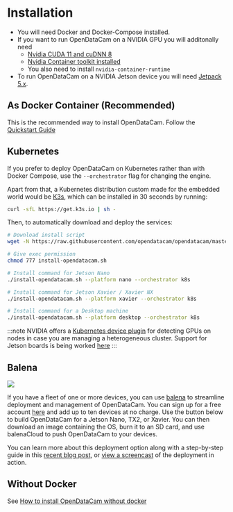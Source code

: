 # Installation

- You will need Docker and Docker-Compose installed.
- If you want to run OpenDataCam on a NVIDIA GPU you will additonally need
  - [Nvidia CUDA 11 and cuDNN 8](https://developer.nvidia.com/cuda-downloads)
  - [Nvidia Container toolkit installed](https://github.com/NVIDIA/nvidia-docker)
  - You also need to install `nvidia-container-runtime`
- To run OpenDataCam on a NVIDIA Jetson device you will need [Jetpack 5.x](https://developer.nvidia.com/embedded/jetpack-sdk-512).

## As Docker Container (Recommended)

This is the recommended way to install OpenDataCam.
Follow the [Quickstart Guide](/docs/#quickstart)

## Kubernetes

If you prefer to deploy OpenDataCam on Kubernetes rather than with Docker Compose, use the `--orchestrator` flag for changing the engine.

Apart from that, a Kubernetes distribution custom made for the embedded world would be [K3s](https://k3s.io/), which can be installed in 30 seconds by running:

```bash
curl -sfL https://get.k3s.io | sh -
```

Then, to automatically download and deploy the services:

```bash
# Download install script
wget -N https://raw.githubusercontent.com/opendatacam/opendatacam/master/docker/install-opendatacam.sh

# Give exec permission
chmod 777 install-opendatacam.sh

# Install command for Jetson Nano
./install-opendatacam.sh --platform nano --orchestrator k8s

# Install command for Jetson Xavier / Xavier NX
./install-opendatacam.sh --platform xavier --orchestrator k8s

# Install command for a Desktop machine
./install-opendatacam.sh --platform desktop --orchestrator k8s
```

:::note
NVIDIA offers a [Kubernetes device plugin](https://github.com/NVIDIA/k8s-device-plugin) for detecting GPUs on nodes in case you are managing a heterogeneous cluster.
Support for Jetson boards is being worked [here](https://gitlab.com/nvidia/kubernetes/device-plugin/-/merge_requests/20)
:::

## Balena

[![](https://www.balena.io/deploy.png)](https://dashboard.balena-cloud.com/deploy?repoUrl=https://github.com/balenalabs-incubator/opendatacam)

If you have a fleet of one or more devices, you can use [balena](https://www.balena.io/) to streamline deployment and management of OpenDataCam.
You can sign up for a free account [here](https://dashboard.balena-cloud.com/signup) and add up to ten devices at no charge.
Use the button below to build OpenDataCam for a Jetson Nano, TX2, or Xavier.
You can then download an image containing the OS, burn it to an SD card, and use balenaCloud to push OpenDataCam to your devices.

You can learn more about this deployment option along with a step-by-step guide in this [recent blog post](https://www.balena.io/blog/using-opendatacam-and-balena-to-quantify-the-world-with-ai/), or [view a screencast](https://www.youtube.com/watch?v=YfRvUeSLi0M&t=44m45s) of the deployment in action.

## Without Docker

See [How to install OpenDataCam without docker](/docs/development/install-without-docker/)
